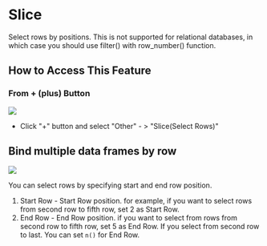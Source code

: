 # Slice
Select rows by positions. This is not supported for relational databases, in which case you should use filter() with row_number() function.

## How to Access This Feature

### From + (plus) Button
![](images/command-slice-df-menu.png)

* Click "+" button and select "Other" - > "Slice(Select Rows)"

## Bind multiple data frames by row

![](images/slice.png)

You can select rows by specifying start and end row position.
1. Start Row - Start Row position. for example, if you want to select rows from second row to fifth row, set 2 as Start Row.
2. End Row - End Row position. if you want to select from rows from second row to fifth row, set 5 as End Row. If you select from second row to last. You can set `n()` for End Row.
